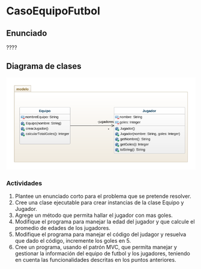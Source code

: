 # CasoEquipoFutbol

## Enunciado

????

## Diagrama de clases

![Diagrama de clases](casoFutbol.png "Diagrama de clases")

### Actividades

1. Plantee un enunciado corto para el problema que se pretende resolver.
2. Cree una clase ejecutable para crear instancias de la clase Equipo y Jugador.
3. Agrege un método que permita hallar el jugador con mas goles.
4. Modifique el programa para manejar la edad del jugador y que calcule el promedio de edades de los jugadores.
5. Modifique el programa para manejar el código del judagor y resuelva que dado el código, incremente los goles en 5.
6. Cree un programa, usando el patrón MVC, que permita manejar y gestionar la información del equipo de futbol y los jugadores, teniendo en cuenta las funcionalidades descritas en los puntos anteriores. 
